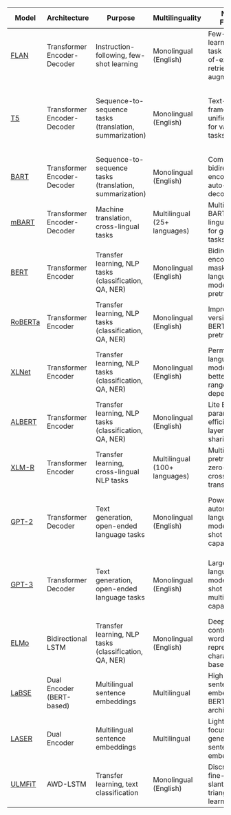 | Model | Architecture | Purpose | Multilinguality | Notable Features | Parameter Size | Paper |
|-------|--------------|---------|-----------------|-------------------|-----------------|-------|
| [FLAN](https://arxiv.org/abs/2109.01652) | Transformer Encoder-Decoder | Instruction-following, few-shot learning | Monolingual (English) | Few-shot learning, multi-task mixture-of-experts, retrieval augmentation | 137B | [Wei et al., 2022](https://arxiv.org/abs/2109.01652) |
| [T5](https://arxiv.org/abs/1910.10683) | Transformer Encoder-Decoder | Sequence-to-sequence tasks (translation, summarization) | Monolingual (English) | Text-to-text framework, unified model for various NLP tasks | 60M (Small), 220M (Base), 770M (Large), 3B (3B), 11B (11B) | [Raffel et al., 2020](https://arxiv.org/abs/1910.10683) |
| [BART](https://arxiv.org/abs/1910.13461) | Transformer Encoder-Decoder | Sequence-to-sequence tasks (translation, summarization) | Monolingual (English) | Combines bidirectional encoder and auto-regressive decoder | 139M (Base), 680M (Large) | [Lewis et al., 2020](https://arxiv.org/abs/1910.13461) |
| [mBART](https://arxiv.org/abs/2008.00401) | Transformer Encoder-Decoder | Machine translation, cross-lingual tasks | Multilingual (25+ languages) | Multilingual BART, cross-lingual transfer for generation tasks | 610M (Large) | [Liu et al., 2020](https://arxiv.org/abs/2008.00401) |
| [BERT](https://arxiv.org/abs/1810.04805) | Transformer Encoder | Transfer learning, NLP tasks (classification, QA, NER) | Monolingual (English) | Bidirectional encoder, masked language modeling pretraining | 110M (Base), 340M (Large) | [Devlin et al., 2019](https://arxiv.org/abs/1810.04805) |
| [RoBERTa](https://arxiv.org/abs/1907.11692) | Transformer Encoder | Transfer learning, NLP tasks (classification, QA, NER) | Monolingual (English) | Improved version of BERT, better pretraining | 125M (Base), 355M (Large) | [Liu et al., 2019](https://arxiv.org/abs/1907.11692) |
| [XLNet](https://arxiv.org/abs/1906.08237) | Transformer Encoder | Transfer learning, NLP tasks (classification, QA, NER) | Monolingual (English) | Permutation language modeling, better long-range dependencies | 110M (Base), 340M (Large) | [Yang et al., 2019](https://arxiv.org/abs/1906.08237) |
| [ALBERT](https://arxiv.org/abs/1909.11942) | Transformer Encoder | Transfer learning, NLP tasks (classification, QA, NER) | Monolingual (English) | Lite BERT, parameter-efficient, cross-layer parameter sharing | 12M (Base), 18M (Large) | [Lan et al., 2020](https://arxiv.org/abs/1909.11942) |
| [XLM-R](https://arxiv.org/abs/1911.02116) | Transformer Encoder | Transfer learning, cross-lingual NLP tasks | Multilingual (100+ languages) | Multilingual pretraining, zero-shot cross-lingual transfer | 270M (Base), 550M (Large) | [Conneau et al., 2020](https://arxiv.org/abs/1911.02116) |
| [GPT-2](https://openai.com/blog/better-language-models/) | Transformer Decoder | Text generation, open-ended language tasks | Monolingual (English) | Powerful autoregressive language model, zero-shot capabilities | 124M (Small), 355M (Medium), 774M (Large), 1.5B (XL) | [Radford et al., 2019](https://d4mucfpksywv.cloudfront.net/better-language-models/language_models_are_unsupervised_multitask_learners.pdf) |
| [GPT-3](https://arxiv.org/abs/2005.14165) | Transformer Decoder | Text generation, open-ended language tasks | Monolingual (English) | Largest language model, few-shot learning, multimodal capabilities | 125M (Small), 1.3B (Medium), 3B (Large), 175B (XL) | [Brown et al., 2020](https://arxiv.org/abs/2005.14165) |
| [ELMo](https://arxiv.org/abs/1802.05365) | Bidirectional LSTM | Transfer learning, NLP tasks (classification, QA, NER) | Monolingual (English) | Deep contextualized word representations, character-based | 94M | [Peters et al., 2018](https://arxiv.org/abs/1802.05365) |
| [LaBSE](https://arxiv.org/abs/2007.01852) | Dual Encoder (BERT-based) | Multilingual sentence embeddings | Multilingual | High-quality sentence embeddings, BERT-based architecture | 110M (Base), 340M (Large) | [Feng et al., 2020](https://arxiv.org/abs/2007.01852) |
| [LASER](https://arxiv.org/abs/1812.10464) | Dual Encoder | Multilingual sentence embeddings | Multilingual | Lightweight, focused on generating sentence embeddings | 93M | [Artetxe and Schwenk, 2019](https://arxiv.org/abs/1812.10464) |
| [ULMFiT](https://arxiv.org/abs/1801.06146) | AWD-LSTM | Transfer learning, text classification | Monolingual (English) | Discriminative fine-tuning, slanted triangular learning rates | - | [Howard and Ruder, 2018](https://arxiv.org/abs/1801.06146) |

